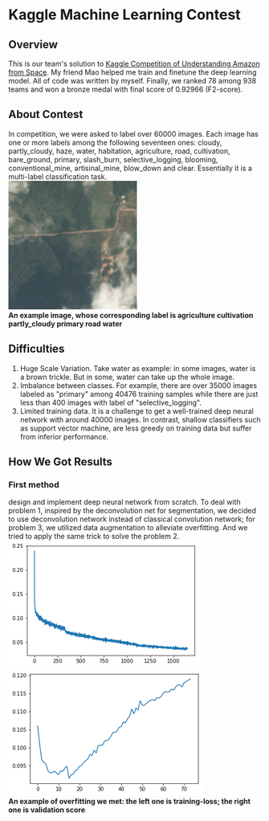 Kaggle Machine Learning Contest
===============================
Overview
-------------------------------
This is our team's solution to [Kaggle Competition of Understanding Amazon from Space](https://www.kaggle.com/c/planet-understanding-the-amazon-from-space). My friend Mao helped me train and finetune the deep learning model. All of code was written by myself. Finally, we ranked 78 among 938 teams and won a bronze medal with final score of 0.92966 (F2-score). 

About Contest
-------------------------------
In competition, we were asked to label over 60000 images. Each image has one or more labels among the following seventeen ones: cloudy, partly_cloudy, haze, water, habitation, agriculture, road, cultivation, bare_ground, primary, slash_burn, selective_logging, blooming, conventional_mine, artisinal_mine, blow_down and clear.
Essentially it is a multi-label classification task.  
![sample image](https://raw.githubusercontent.com/CyanBuckeye/Kaggle-Amazon-Forest-Competition/master/image/sample.jpg)   
__An example image, whose corresponding label is agriculture cultivation partly_cloudy primary road water__

Difficulties
-------------------------------
1. Huge Scale Variation. Take water as example: in some images, water is a brown trickle. But in some, water can take up the whole image.
2. Imbalance between classes. For example, there are over 35000 images labeled as "primary" among 40476 training samples while there are just less than 400 images with label of "selective_logging".
3. Limited training data. It is a challenge to get a well-trained deep neural network with around 40000 images. In contrast, shallow classifiers such as support vector machine, are less greedy on training data but suffer from inferior performance.

How We Got Results
--------------------------------
### First method
design and implement deep neural network from scratch. To deal with problem 1, inspired by the deconvolution net for segmentation, we decided to use deconvolution network instead of classical convolution network; for problem 3, 
we utilized data augmentation to alleviate overfitting. And we tried to apply the same trick to solve the problem 2.  
![sample image](https://raw.githubusercontent.com/CyanBuckeye/Kaggle-Amazon-Forest-Competition/master/image/overfit_loss.png)
![sample image](https://raw.githubusercontent.com/CyanBuckeye/Kaggle-Amazon-Forest-Competition/master/image/overfit_score.png)  
__An example of overfitting we met: the left one is training-loss; the right one is validation score__


